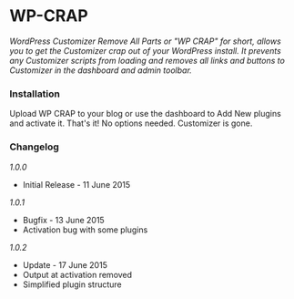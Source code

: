 # WP-CRAP

_WordPress Customizer Remove All Parts or "WP CRAP" for short, allows you to get the Customizer crap out of your WordPress install. It prevents any Customizer scripts from loading and removes all links and buttons to Customizer in the dashboard and admin toolbar._

### Installation

Upload WP CRAP to your blog or use the dashboard to Add New plugins and activate it. That's it! No options needed. Customizer is gone.

### Changelog

_1.0.0_
* Initial Release - 11 June 2015

_1.0.1_
* Bugfix - 13 June 2015
* Activation bug with some plugins

_1.0.2_
* Update - 17 June 2015
* Output at activation removed
* Simplified plugin structure
